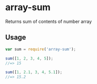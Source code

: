 # array-sum
Returns sum of contents of number array

## Usage

```js
var sum = require('array-sum');

sum([1, 2, 3, 4, 5]);
//=> 15

sum([1, 2.1, 3, 4, 5.1]);
//=> 15.2
```